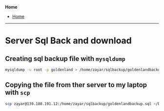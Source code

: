 **Home**
- [Home](../index.md)
---

# Server Sql Back and download

## Creating sql backup file with `mysqldump`
```bash
mysqldump -u root -p goldenland > /home/zayar/sqlbackup/goldenlandbackup.sql
```
## Copying the file from ther server to my laptop with `scp`
```bash
scp zayar@139.180.191.12:/home/zayar/sqlbackup/goldenlandbackup.sql ~/Downloads/glbackup.sql
```